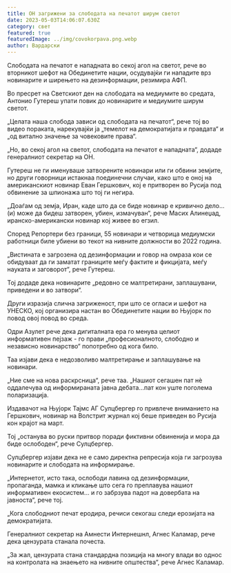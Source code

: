 ```yaml
---
title: ОН загрижени за слободата на печатот ширум светот
date: 2023-05-03T14:06:07.630Z
category: свет
featured: true
featuredImage: ../img/covokorpava.png.webp
author: Вардарски
---
```


Слободата на печатот е нападната во секој агол на светот, рече во вторникот шефот на Обединетите нации, осудувајќи ги нападите врз новинарите и ширењето на дезинформации, резимира АФП.

Во пресрет на Светскиот ден на слободата на медиумите во средата, Антонио Гутереш упати повик до новинарите и медиумите ширум светот.

„Целата наша слобода зависи од слободата на печатот“, рече тој во видео пораката, нарекувајќи ја „темелот на демократијата и правдата“ и „од витално значење за човековите права“.

„Но, во секој агол на светот, слободата на печатот е нападната“, додаде генералниот секретар на ОН.

Гутереш не ги именуваше затворените новинари или ги обвини земјите, но други говорници истакнаа поединечни случаи, како што е оној на американскиот новинар Еван Гершкович, кој е притворен во Русија под обвинение за шпионажа што тој ги негира.

„Доаѓам од земја, Иран, каде што да се биде новинар е кривично дело... (и) може да бидеш затворен, убиен, измачуван“, рече Масих Алинеџад, иранско-американски новинар кој живее во егзил.

Според Репортери без граници, 55 новинари и четворица медиумски работници биле убиени во текот на нивните должности во 2022 година.

„Вистината е загрозена од дезинформации и говор на омраза кои се обидуваат да ги заматат границите меѓу фактите и фикцијата, меѓу науката и заговорот“, рече Гутереш.

Тој додаде дека новинарите „редовно се малтретирани, заплашувани, приведени и во затвори“.

Други изразија слична загриженост, при што се огласи и шефот на УНЕСКО, кој организира настан во Обединетите нации во Њујорк по повод овој повод во среда.

Одри Азулет рече дека дигиталната ера го менува целиот информативен пејзаж - го прави „професионалното, слободно и независно новинарство“ попотребно од кога било.

Таа изјави дека е недозволиво малтретирање и заплашување на новинари.

„Ние сме на нова раскрсница“, рече таа. „Нашиот сегашен пат нè оддалечува од информираната јавна дебата...пат кон уште поголема поларизација.

Издавачот на Њујорк Тајмс АГ Сулцбергер го привлече вниманието на Гершкович, новинар на Волстрит журнал кој беше приведен во Русија кон крајот на март.

Тој „останува во руски притвор поради фиктивни обвиненија и мора да биде ослободен“, рече Сулцбергер.

Сулцбергер изјави дека не е само директна репресија која ги загрозува новинарите и слободата на информирање.

„Интернетот, исто така, ослободи лавина од дезинформации, пропаганда, мамка и кликање што сега го преплавува нашиот информативен екосистем... и го забрзува падот на довербата на јавноста“, рече тој.

„Кога слободниот печат еродира, речиси секогаш следи ерозијата на демократијата.

Генералниот секретар на Амнести Интернешнл, Агнес Каламар, рече дека цензурата станала почеста.

„За жал, цензурата стана стандардна позиција на многу влади во однос на контролата на знаењето на нивните општества“, рече Агнес Каламар.
